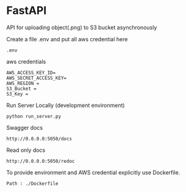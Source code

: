 # FastAPI
API for uploading object(.png) to S3 bucket asynchronously

Create a file .env and put all aws credential here
```
.env
```
aws credentials 

```
AWS_ACCESS_KEY_ID=
AWS_SECRET_ACCESS_KEY=
AWS_REGION = 
S3_Bucket = 
S3_Key = 

```


Run Server Locally (development environment)
```
python run_server.py
```

Swagger docs
```
http://0.0.0.0:5050/docs
```

Read only docs
```
http://0.0.0.0:5050/redoc
```

To provide environment and AWS credential explicitly use Dockerfile.
```
Path : ./Dockerfile
```